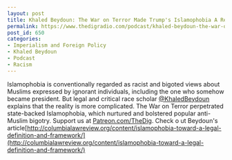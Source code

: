 ```yaml
---
layout: post
title: Khaled Beydoun: The War on Terror Made Trump's Islamophobia A Reality
permalink: https://www.thedigradio.com/podcast/khaled-beydoun-the-war-on-terror-made-trumps-islamophobia-a-reality/index.html
post_id: 650
categories: 
- Imperialism and Foreign Policy
- Khaled Beydoun
- Podcast
- Racism
---
```


Islamophobia is conventionally regarded as racist and bigoted views about Muslims expressed by ignorant individuals, including the one who somehow became president. But legal and critical race scholar 
[@KhaledBeydoun](https://twitter.com/KhaledBeydoun) explains that the reality is more complicated. The War on Terror perpetrated state-backed Islamophobia, which nurtured and bolstered popular anti-Muslim bigotry. Support us at 
[Patreon.com/TheDig](Patreon.com/TheDig). Check o
ut Beydoun's article[http://columbialawreview.org/content/islamophobia-toward-a-legal-definition-and-framework/](http://columbialawreview.org/content/islamophobia-toward-a-legal-definition-and-framework/)
